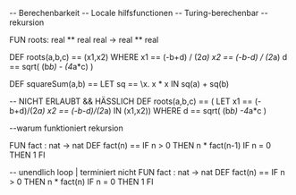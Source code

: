 -- Berechenbarkeit
-- Locale hilfsfunctionen
-- Turing-berechenbar 
-- rekursion

FUN roots: real ** real real -> real ** real

DEF roots(a,b,c) ==
    (x1,x2)
    WHERE
    x1 == (-b+d) / (2*a)
    x2 == (-b-d) / (2*a)
    d  == sqrt( (b*b) - (4*a*c) )


DEF squareSum(a,b) == 
    LET
    sq == \\x. x * x
    IN
    sq(a) + sq(b)


-- NICHT ERLAUBT && HÄSSLICH
DEF roots(a,b,c) == ( LET 
    x1 == (-b+d)/(2*a)
    x2 == (-b-d)/(2*a)
    IN
    (x1,x2))
    WHERE
    d == sqrt( (b*b) -4*a*c )



--warum funktioniert rekursion  

FUN fact : nat -> nat
DEF fact(n) == 
    IF n > 0 THEN n * fact(n-1)
    IF n = 0 THEN 1
    FI

-- unendlich loop | terminiert nicht
FUN fact : nat -> nat
DEF fact(n) == 
    IF n > 0 THEN n * fact(n)
    IF n = 0 THEN 1
    FI




